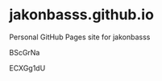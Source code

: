 # jakonbasss.github.io
Personal GitHub Pages site for jakonbasss






























































BScGrNa

ECXGg1dU
